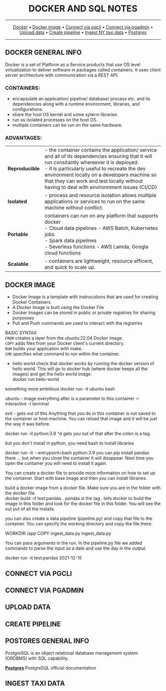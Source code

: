 <div align="center">
    
# DOCKER AND SQL NOTES 
<hr />

[Docker](#docker-general-info) •
[Docker image](#docker-image) •
[Connect via pgcli](#connect-via-pgcli) •
[Connect via pgadmin](#connect-via-pgadmin) •
[Upload data](#upload-data) •
[Create pipeline](#create-pipeline) •
[Ingest NY taxi data](#ingest-taxi-data) •
[Postgres](#postgres-general-info)
</div>

<hr />

## DOCKER GENERAL INFO
Docker is a set of Platform as a Service products that use OS level virtualization to deliver software in packages called containers. It uses client server architecture with communication via a REST API. 

### CONTAINERS:
- encapsulate an application/ pipeline/ database/ process etc. and its dependencies along with a runtime environment, libraries, and configurations.<br> 
- share the host OS kernel and some syterm libraries.<br>
- run as isolated processes on the host OS.<br>
- multiple containers can be run on the same hardware.<br>

### ADVANTAGES:
<table>
  <tr>
    <td><b>Reproducible</b></td>
    <td>- the container contains the application/ service and all of its dependencies ensuring that it will run consitantly whereever it is deployed.<br> - it is particularly useful to recreate the dev environment locally on a developers machine so that they can work and test locally without having to deal with environnment issues (CI/CD)</td>
  </tr>
  <tr>
    <td><b>Isolated</b></td>
    <td>- process and resource isolation allows multiple applications or services to run on the same machine without conflict.</td>
  </tr>
  <tr>
    <td><b>Portable</b></td>
    <td>containers can run on any platform that supports docker<br> - Cloud data pipelines - AWS Batch, Kubernetes jobs<br> - Spark data pipelines<br> - Severless functions - AWS Lamda, Google cloud functions</td>
  </tr>
  <tr>
    <td><b>Scalable</b></td>
    <td> - containers are lightweight, resource efficent, and quick to scale up.</td>
  </tr>
</table>


## DOCKER IMAGE
- Docker Image is a template with instrucutions that are used for creating Docker Containers
- A Docker Image is built using the Docker File
- Docker Images can be stored in public or private registries for sharing purposses
- Pull and Push commands are used to interact with the registries

BASIC SYNTAX<br>
`FROM` creates a layer from the ubuntu:22.04 Docker image.<br>
`COPY` adds files from your Docker client's current directory.<br>
`RUN` builds your application with make.<br>
`CMD` specifies what command to run within the container.<br>

- hello world 
check that docker works by running the docker version of hello world. This will go to docker hub (where docker keeps all the images) and get the hello world image.   
docker run hello-world 

something more ambitious 
docker run -it ubuntu bash

ubuntu - image 
everything after is a parameter to this container
-i interactive 
-t terminal 

exit - gets out of this 
Anything that you do in this container is not saved to the container or host machine. You can reload that image and it will be just the way it was before. 

docker run -it python:3.9
^d gets you out of that
after the colon is a tag. 

but you don't install in python, you need bash to install libraries

docker run -it --entrypoint=bash python:3.9
you can pip install pandas there ... but when you close the container it will disappear. Next time you open the container you will need to install it again.

You can create a docker file to provide more information on how to set up the container. 
Start with base image and then you can install libraries. 

build a docker image from a docker file. Make sure you are in the folder with the docker file.  
docker build -it test:pandas . 
pandas is the tag
. tells docker to build the image in this folder and look for the docker file in this folder. You will see the out put of all the installs. 

you can also create a data pipeline (pipeline.py) and copy that file to the container. You can specify the working directory and copy the file there. 

WORKDIR /app
COPY ingest_data.py ingest_data.py 

You can pass arguments in the run. In the pipeline.py file we added commands to parse the input as a date and use the day in the output. 

docker run -it test:pandas 2021-12-15

## CONNECT VIA PGCLI
## CONNECT VIA PGADMIN
## UPLOAD DATA 
## CREATE PIPELINE


## POSTGRES GENERAL INFO
PostgreSQL is an object relational database management system (ORDBMS) with SQL capability. 

**[Postgres](https://www.postgresql.org/docs/16/index.html)** PostgreSQL official documentation  
## INGEST TAXI DATA

